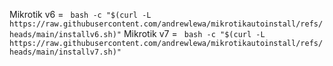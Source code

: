Mikrotik v6 = `  bash -c "$(curl -L https://raw.githubusercontent.com/andrewlewa/mikrotikautoinstall/refs/heads/main/installv6.sh)" ` 
Mikrotik v7 = `  bash -c "$(curl -L https://raw.githubusercontent.com/andrewlewa/mikrotikautoinstall/refs/heads/main/installv7.sh)" ` 
